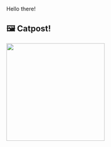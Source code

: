 Hello there!



## 🖼️ Catpost!

<sub>
    <img src="https://cdn2.thecatapi.com/images/9re.jpg" height="256">
</sub>

